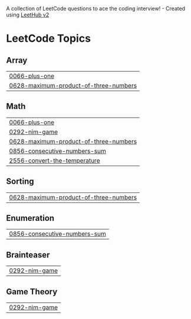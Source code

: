 A collection of LeetCode questions to ace the coding interview! - Created using [LeetHub v2](https://github.com/arunbhardwaj/LeetHub-2.0)
<!---LeetCode Topics Start-->
# LeetCode Topics
## Array
|  |
| ------- |
| [0066-plus-one](https://github.com/egehank1/leetcode/tree/master/0066-plus-one) |
| [0628-maximum-product-of-three-numbers](https://github.com/egehank1/leetcode/tree/master/0628-maximum-product-of-three-numbers) |
## Math
|  |
| ------- |
| [0066-plus-one](https://github.com/egehank1/leetcode/tree/master/0066-plus-one) |
| [0292-nim-game](https://github.com/egehank1/leetcode/tree/master/0292-nim-game) |
| [0628-maximum-product-of-three-numbers](https://github.com/egehank1/leetcode/tree/master/0628-maximum-product-of-three-numbers) |
| [0856-consecutive-numbers-sum](https://github.com/egehank1/leetcode/tree/master/0856-consecutive-numbers-sum) |
| [2556-convert-the-temperature](https://github.com/egehank1/leetcode/tree/master/2556-convert-the-temperature) |
## Sorting
|  |
| ------- |
| [0628-maximum-product-of-three-numbers](https://github.com/egehank1/leetcode/tree/master/0628-maximum-product-of-three-numbers) |
## Enumeration
|  |
| ------- |
| [0856-consecutive-numbers-sum](https://github.com/egehank1/leetcode/tree/master/0856-consecutive-numbers-sum) |
## Brainteaser
|  |
| ------- |
| [0292-nim-game](https://github.com/egehank1/leetcode/tree/master/0292-nim-game) |
## Game Theory
|  |
| ------- |
| [0292-nim-game](https://github.com/egehank1/leetcode/tree/master/0292-nim-game) |
<!---LeetCode Topics End-->